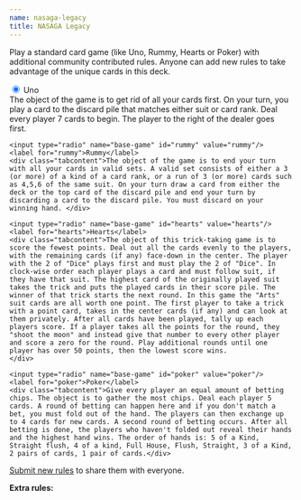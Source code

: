 ```yaml
---
name: nasaga-legacy
title: NASAGA Legacy
---
```


<p>Play a standard card game (like Uno, Rummy, Hearts or Poker) with
    additional community contributed rules. Anyone can add new rules to
    take advantage of the unique cards in this deck.</p>

<div class="tabGroup">
    <input type="radio" name="base-game" id="uno" value="uno" checked="checked"/>
    <label for="uno">Uno</label>
    <div class="tabcontent">The object of the game is to get rid of all your cards first. On your turn, you play a card to the discard pile that matches either suit or card rank. Deal every player 7 cards to begin. The player to the right of the dealer goes first. </div>

    <input type="radio" name="base-game" id="rummy" value="rummy"/>
    <label for="rummy">Rummy</label>
    <div class="tabcontent">The object of the game is to end your turn with all your cards in valid sets. A valid set consists of either a 3 (or more) of a kind of a card rank, or a run of 3 (or more) cards such as 4,5,6 of the same suit. On your turn draw a card from either the deck or the top card of the discard pile and end your turn by discarding a card to the discard pile. You must discard on your winning hand. </div>

    <input type="radio" name="base-game" id="hearts" value="hearts"/>
    <label for="hearts">Hearts</label>
    <div class="tabcontent">The object of this trick-taking game is to score the fewest points. Deal out all the cards evenly to the players, with the remaining cards (if any) face-down in the center. The player with the 2 of "Dice" plays first and must play the 2 of "Dice". In clock-wise order each player plays a card and must follow suit, if they have that suit. The highest card of the originally played suit takes the trick and puts the played cards in their score pile. The winner of that trick starts the next round. In this game the "Arts" suit cards are all worth one point. The first player to take a trick with a point card, takes in the center cards (if any) and can look at them privately. After all cards have been played, tally up each players score. If a player takes all the points for the round, they "shoot the moon" and instead give that number to every other player and score a zero for the round. Play additional rounds until one player has over 50 points, then the lowest score wins.
    </div>

    <input type="radio" name="base-game" id="poker" value="poker"/>
    <label for="poker">Poker</label>
    <div class="tabcontent">Give every player an equal amount of betting chips. The object is to gather the most chips. Deal each player 5 cards. A round of betting can happen here and if you don't match a bet, you must fold out of the hand. The players can then exchange up to 4 cards for new cards. A second round of betting occurs. After all betting is done, the players who haven't folded out reveal their hands and the highest hand wins. The order of hands is: 5 of a Kind, Straight flush, 4 of a kind, Full House, Flush, Straight, 3 of a Kind, 2 pairs of cards, 1 pair of cards.</div>

</div>


<p><a target="_blank" href="https://goo.gl/forms/urR1HZtsDoBOHmk03">Submit new rules</a> to share them with everyone.</p>

<b>Extra rules:</b>
<ul id="nasaga-legacy-rules"/>
